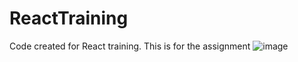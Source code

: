 # ReactTraining
Code created for React training.
This is for the assignment 
![image](https://github.com/dchadive/ReactTraining/assets/8132313/a3a2c91e-595b-45df-bb34-3ea92ef96e89)

